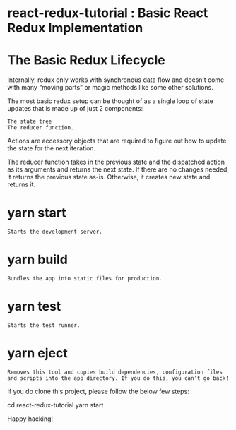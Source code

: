 # react-redux-tutorial : Basic React Redux Implementation

# The Basic Redux Lifecycle
Internally, redux only works with synchronous data flow and doesn’t come with many “moving parts” or magic methods like some other solutions.

The most basic redux setup can be thought of as a single loop of state updates that is made up of just 2 components:

    The state tree
    The reducer function.
    
Actions are accessory objects that are required to figure out how to update the state for the next iteration.

The reducer function takes in the previous state and the dispatched action as its arguments and returns the next state. If there are no changes needed, it returns the previous state as-is. Otherwise, it creates new state and returns it.



# yarn start
    Starts the development server.

# yarn build
    Bundles the app into static files for production.

# yarn test
    Starts the test runner.

# yarn eject
    Removes this tool and copies build dependencies, configuration files
    and scripts into the app directory. If you do this, you can’t go back!

If you do clone this project, please follow the below few steps:

  cd react-redux-tutorial
  yarn start

Happy hacking!

